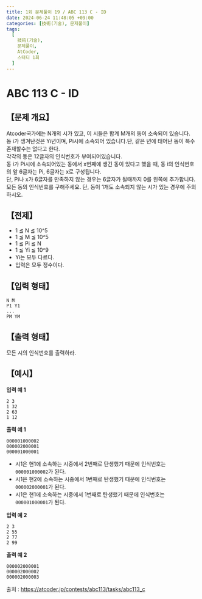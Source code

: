 ```yaml
---
title: 1회 문제풀이 19 / ABC 113 C - ID
date: 2024-06-24 11:48:05 +09:00
categories: [技術(기술), 문제풀이]
tags:
  [
    技術(기술),
    문제풀이,
    AtCoder,
    스터디 1회
  ]
---
```

# ABC 113 C - ID
## 【문제 개요】
Atcoder국가에는 N개의 시가 있고, 이 시들은 합계 M개의 동이 소속되어 있습니다.<br>
동 i가 생겨난것은 Yi년이며, Pi시에 소속되어 있습니다.단, 같은 년에 태어난 동이 복수 존재할수는 없다고 한다.<br>
각각의 동은 12글자의 인식번호가 부여되어있습니다.<br>
동 i가 Pi시에 소속되어있는 동에서 x번째에 생긴 동이 있다고 했을 때, 동 i의 인식번호의 앞 6글자는 Pi, 6글자는 x로 구성됩니다.<br>
단, Pi나 x가 6글자를 만족하지 않는 경우는 6글자가 될때까지 0를 왼쪽에 추가합니다.<br>
모든 동의 인식번호를 구해주세요. 단, 동이 1개도 소속되지 않는 시가 있는 경우에 주의하시오.<br>

## 【전제】
- 1 ≦ N ≦ 10^5
- 1 ≦ M ≦ 10^5
- 1 ≦ Pi ≦ N
- 1 ≦ Yi ≦ 10^9
- Yi는 모두 다르다.
- 입력은 모두 정수이다.

## 【입력 형태】
```
N M
P1 Y1
...
PM YM
```

## 【출력 형태】
모든 시의 인식번호를 출력하라.

## 【예시】

**입력 예 1**

```
2 3
1 32
2 63
1 12
```

**출력 예 1**

```
000001000002
000002000001
000001000001
```
- 시1은 현1에 소속하는 시중에서 2번째로 탄생했기 때문에 인식번호는 `000001000002`가 된다.
- 시1은 현2에 소속하는 시중에서 1번째로 탄생했기 때문에 인식번호는 `000002000001`가 된다.
- 시1은 현1에 소속하는 시중에서 1번째로 탄생했기 때문에 인식번호는 `000001000001`가 된다.

**입력 예 2**

```
2 3
2 55
2 77
2 99
```

**출력 예 2**

```
000002000001
000002000002
000002000003
```

출처 : <a href="https://atcoder.jp/contests/abc113/tasks/abc113_c">https://atcoder.jp/contests/abc113/tasks/abc113_c</a> 